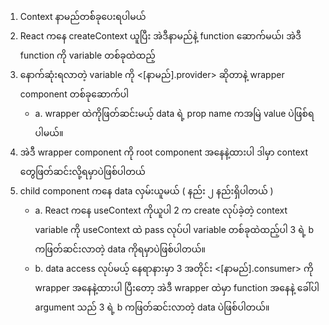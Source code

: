 1. Context နာမည်တစ််ခုပေးရပါမယ်
2. React ကနေ createContext ယူပြီး အဲဒီနာမည်နဲ့ function ဆောက်မယ်၊ အဲဒီ function ကို variable တစ်ခုထဲထည့်
3. နောက်ဆုံးရလာတဲ့ variable ကို <[နာမည်].provider> ဆိုတာနဲ့ wrapper component တစ်ခုဆောက်ပါ
    - a. wrapper ထဲကိုဖြတ်ဆင်းမယ့် data ရဲ့ prop name ကအမြဲ value ပဲဖြစ်ရပါမယ်။ 
4. အဲဒီ wrapper component ကို root component အနေနဲ့ထားပါ ဒါမှာ context တွေဖြတ်ဆင်းလို့ရမှာပဲဖြစ်ပါတယ်
5. child component ကနေ data လှမ်းယူမယ် ( နည်း ၂ နည်းရှိပါတယ် ) 
    - a. React ကနေ useContext ကိုယူပါ 2 က create လုပ်ခဲ့တဲ့ context variable ကို useContext ထဲ pass လုပ်ပါ variable တစ်ခုထဲထည့်ပါ 3 ရဲ့ b ကဖြတ်ဆင်းလာတဲ့ data ကိုရမှာပဲဖြစ်ပါတယ်။
    - b. data access လုပ်မယ့် နေရာနားမှာ 3 အတိုင်း <[နာမည်].consumer> ကို wrapper အနေနဲ့ထားပါ ပြီးတော့ အဲဒီ wrapper ထဲမှာ function အနေနဲ့ ခေါ်ပါ argument သည် 3 ရဲ့ b ကဖြတ်ဆင်းလာတဲ့ data ပဲဖြစ်ပါတယ်။
